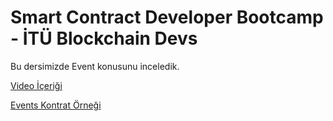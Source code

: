 # Smart Contract Developer Bootcamp - İTÜ Blockchain Devs

Bu dersimizde Event konusunu inceledik.

[Video İçeriği](https://www.youtube.com/watch?v=wM63xPvUekM)

[Events Kontrat Örneği](./Events.sol)